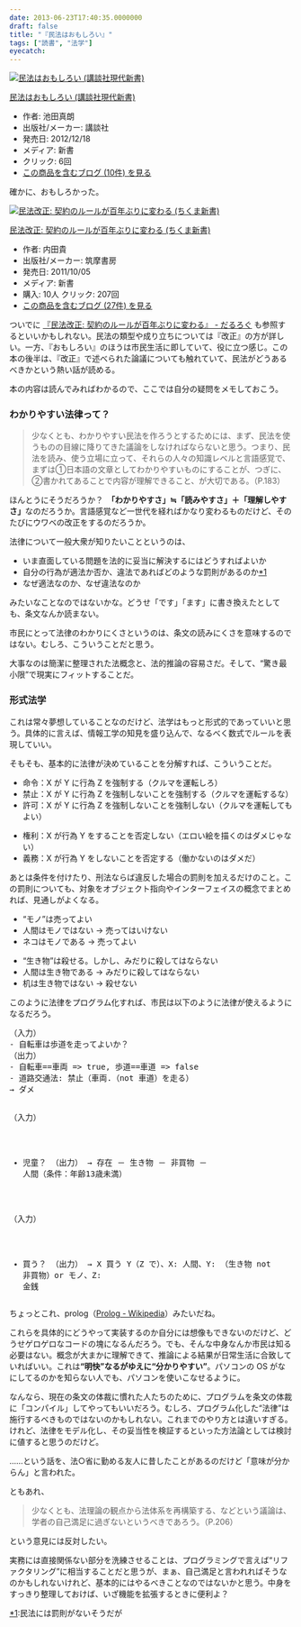 ```yaml
---
date: 2013-06-23T17:40:35.0000000
draft: false
title: "『民法はおもしろい』"
tags: ["読書", "法学"]
eyecatch: 
---
```

<p><div class="hatena-asin-detail"><a href="http://www.amazon.co.jp/exec/obidos/ASIN/4062881861/bestylesnet-22/"><img src="https://images-fe.ssl-images-amazon.com/images/I/31KmVXhyINL._SL160_.jpg" class="hatena-asin-detail-image" alt="民法はおもしろい (講談社現代新書)" title="民法はおもしろい (講談社現代新書)"></a><div class="hatena-asin-detail-info"><p class="hatena-asin-detail-title"><a href="http://www.amazon.co.jp/exec/obidos/ASIN/4062881861/bestylesnet-22/">民法はおもしろい (講談社現代新書)</a></p><ul><li><span class="hatena-asin-detail-label">作者:</span> 池田真朗</li><li><span class="hatena-asin-detail-label">出版社/メーカー:</span> 講談社</li><li><span class="hatena-asin-detail-label">発売日:</span> 2012/12/18</li><li><span class="hatena-asin-detail-label">メディア:</span> 新書</li><li> <span class="hatena-asin-detail-label">クリック</span>: 6回</li><li><a href="http://d.hatena.ne.jp/asin/4062881861/bestylesnet-22" target="_blank">この商品を含むブログ (10件) を見る</a></li></ul></div><div class="hatena-asin-detail-foot"></div></div></p><p>確かに、おもしろかった。</p><p><div class="hatena-asin-detail"><a href="http://www.amazon.co.jp/exec/obidos/ASIN/4480066349/bestylesnet-22/"><img src="https://images-fe.ssl-images-amazon.com/images/I/41RG31AlrrL._SL160_.jpg" class="hatena-asin-detail-image" alt="民法改正: 契約のルールが百年ぶりに変わる (ちくま新書)" title="民法改正: 契約のルールが百年ぶりに変わる (ちくま新書)"></a><div class="hatena-asin-detail-info"><p class="hatena-asin-detail-title"><a href="http://www.amazon.co.jp/exec/obidos/ASIN/4480066349/bestylesnet-22/">民法改正: 契約のルールが百年ぶりに変わる (ちくま新書)</a></p><ul><li><span class="hatena-asin-detail-label">作者:</span> 内田貴</li><li><span class="hatena-asin-detail-label">出版社/メーカー:</span> 筑摩書房</li><li><span class="hatena-asin-detail-label">発売日:</span> 2011/10/05</li><li><span class="hatena-asin-detail-label">メディア:</span> 新書</li><li><span class="hatena-asin-detail-label">購入</span>: 10人 <span class="hatena-asin-detail-label">クリック</span>: 207回</li><li><a href="http://d.hatena.ne.jp/asin/4480066349/bestylesnet-22" target="_blank">この商品を含むブログ (27件) を見る</a></li></ul></div><div class="hatena-asin-detail-foot"></div></div></p><p>ついでに <a href="https://blog.daruyanagi.jp/entry/20111127/1322345482">&#x300E;&#x6C11;&#x6CD5;&#x6539;&#x6B63;: &#x5951;&#x7D04;&#x306E;&#x30EB;&#x30FC;&#x30EB;&#x304C;&#x767E;&#x5E74;&#x3076;&#x308A;&#x306B;&#x5909;&#x308F;&#x308B;&#x300F; - &#x3060;&#x308B;&#x308D;&#x3050;</a> も参照するといいかもしれない。民法の類型や成り立ちについては『改正』の方が詳しい。一方、『おもしろい』のほうは市民生活に即していて、役に立つ感じ。この本の後半は、『改正』で述べられた論議についても触れていて、民法がどうあるべきかという熱い話が読める。</p><p>本の内容は読んでみればわかるので、ここでは自分の疑問をメモしておこう。</p>


<div class="section">
<h3>わかりやすい法律って？</h3>

<blockquote>
<p>少なくとも、わかりやすい民法を作ろうとするためには、まず、民法を使うものの目線に降りてきた議論をしなければならないと思う。つまり、民法を読み、使う立場に立って、それらの人々の知識レベルと言語感覚で、まずは①日本語の文章としてわかりやすいものにすることが、つぎに、②書かれてあることで内容が理解できること、が大切である。（P.183）</p>

</blockquote>
<p>ほんとうにそうだろうか？　<b>「わかりやすさ」≒「読みやすさ」＋「理解しやすさ」</b>なのだろうか。言語感覚など一世代を経ればかなり変わるものだけど、そのたびにウワベの改正をするのだろうか。</p><p>法律について一般大衆が知りたいことというのは、</p>

<ul>
<li>いま直面している問題を法的に妥当に解決するにはどうすればよいか</li>
<li>自分の行為が適法か否か、違法であればどのような罰則があるのか<a href="#f-8718c052" name="fn-8718c052" title="民法には罰則がないそうだが">*1</a></li>
<li>なぜ適法なのか、なぜ違法なのか</li>
</ul><p>みたいなことなのではないかな。どうせ「です」「ます」に書き換えたとしても、条文なんか読まない。</p><p>市民にとって法律のわかりにくさというのは、条文の読みにくさを意味するのではない。むしろ、こういうことだと思う。</p><p><script>    window.twttr = (function(d, s, id) {        var js, fjs = d.getElementsByTagName(s)[0],            t = window.twttr || {};        if (d.getElementById(id)) return t;        js = d.createElement(s);        js.id = id;        js.src = "https://platform.twitter.com/widgets.js";        fjs.parentNode.insertBefore(js, fjs);        t._e = [];        t.ready = function(f) {            t._e.push(f);        };        return t;    }(document, "script", "twitter-wjs"));</script><script>    twttr.ready(function (twttr) {        var el = document.getElementsByClassName('twitter-syntax-tweet-id-339686122546417664');        for (var i=0;i<el.length;i++) {            if (!!el[i].getAttribute('data-is-tweet-loaded')){                continue;            }            el[i].setAttribute('data-is-tweet-loaded', '1');            twttr.widgets.createTweet('339686122546417664',el[i],{});        }    });</script><div class="twitter-syntax-tweet-id-339686122546417664"></div></p><p>大事なのは簡潔に整理された法概念と、法的推論の容易さだ。そして、“驚き最小限”で現実にフィットすることだ。</p>

</div>
<div class="section">
<h3>形式法学</h3>
<p>これは常々夢想していることなのだけど、法学はもっと形式的であっていいと思う。具体的に言えば、情報工学の知見を盛り込んで、なるべく数式でルールを表現していい。</p><p>そもそも、基本的に法律が決めていることを分解すれば、こういうことだ。</p>

<ul>
<li>命令：X が Y に行為 Z を強制する（クルマを運転しろ）</li>
<li>禁止：X が Y に行為 Z を強制しないことを強制する（クルマを運転するな）</li>
<li>許可：X が Y に行為 Z を強制しないことを強制しない（クルマを運転してもよい）</li>
</ul>
<ul>
<li>権利：X が行為 Y をすることを否定しない（エロい絵を描くのはダメじゃない）</li>
<li>義務：X が行為 Y をしないことを否定する（働かないのはダメだ）</li>
</ul><p>あとは条件を付けたり、刑法ならば違反した場合の罰則を加えるだけのこと。この罰則についても、対象をオブジェクト指向やインターフェイスの概念でまとめれば、見通しがよくなる。</p>

<ul>
<li>“モノ”は売ってよい</li>
<li>人間はモノではない → 売ってはいけない</li>
<li>ネコはモノである → 売ってよい</li>
</ul>
<ul>
<li>“生き物”は殺せる。しかし、みだりに殺してはならない</li>
<li>人間は生き物である → みだりに殺してはならない</li>
<li>机は生き物ではない → 殺せない</li>
</ul><p>このように法律をプログラム化すれば、市民は以下のように法律が使えるようになるだろう。</p>
<pre class="code" data-lang="" data-unlink>（入力）
- 自転車は歩道を走ってよいか？
（出力）
- 自転車==車両 =&gt; true, 歩道==車道 =&gt; false
- 道路交通法: 禁止（車両.（not 車道）を走る）
→ ダメ

（入力）
- 児童？
（出力）
→ 存在 － 生き物 － 非買物 － 人間（条件：年齢13歳未満）

（入力）
- 買う？
（出力）
→ X 買う Y（Z で）、X: 人間、Y: （生き物 not 非買物）or モノ、Z: 金銭</pre><p>ちょっとこれ、prolog（<a href="http://ja.wikipedia.org/wiki/Prolog">Prolog - Wikipedia</a>）みたいだね。</p><p>これらを具体的にどうやって実装するのか自分には想像もできないのだけど、どうせゲロゲロなコードの塊になるんだろう。でも、そんな中身なんか市民は知る必要はない。概念が大まかに理解できて、推論による結果が日常生活に合致していればいい。これは<b>“明快”なるがゆえに“分かりやすい”</b>。パソコンの OS がなにしてるのかを知らない人でも、パソコンを使いこなせるように。</p><p>なんなら、現在の条文の体裁に慣れた人たちのために、プログラムを条文の体裁に「コンパイル」してやってもいいだろう。むしろ、プログラム化した“法律”は施行するべきものではないのかもしれない。これまでのやり方とは違いすぎる。けれど、法律をモデル化し、その妥当性を検証するといった方法論としては検討に値すると思うのだけど。</p><p>……という話を、法○省に勤める友人に昔したことがあるのだけど「意味が分からん」と言われた。</p><p>ともあれ、</p>

<blockquote>
<p>少なくとも、法理論の観点から法体系を再構築する、などという議論は、学者の自己満足に過ぎないというべきであろう。（P.206）</p>

</blockquote>
<p>という意見には反対したい。</p><p>実務には直接関係ない部分を洗練させることは、プログラミングで言えば“リファクタリング”に相当することだと思うが、まぁ、自己満足と言われればそうなのかもしれないけれど、基本的にはやるべきことなのではないかと思う。中身をすっきり整理しておけば、いざ機能を拡張するときに便利よ？</p>

</div><div class="footnote">
<p class="footnote"><a href="#fn-8718c052" name="f-8718c052" class="footnote-number">*1</a><span class="footnote-delimiter">:</span><span class="footnote-text">民法には罰則がないそうだが</span></p>
</div>